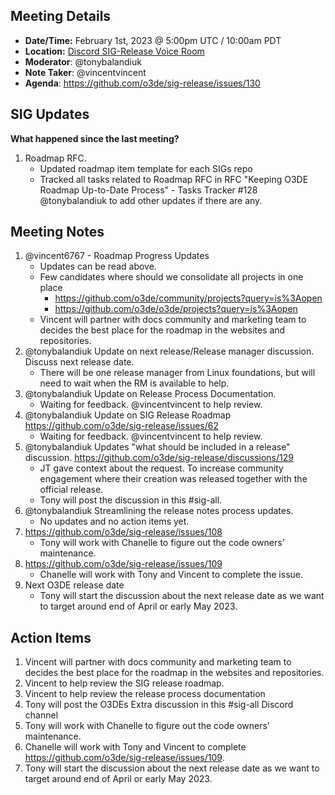 ## Meeting Details

- **Date/Time:** February 1st, 2023 @ 5:00pm UTC / 10:00am PDT
- **Location:** [Discord SIG-Release Voice Room](https://discord.gg/Z2bzwCRJEz)
- **Moderator**: @tonybalandiuk
- **Note Taker**: @vincentvincent
- **Agenda**: https://github.com/o3de/sig-release/issues/130

## SIG Updates
**What happened since the last meeting?**
1. Roadmap RFC.
   - Updated roadmap item template for each SIGs repo
   - Tracked all tasks related to Roadmap RFC in RFC "Keeping O3DE Roadmap Up-to-Date Process" - Tasks Tracker #128
@tonybalandiuk to add other updates if there are any.


## Meeting Notes
1. @vincent6767  - Roadmap Progress Updates
   - Updates can be read above.
   - Few candidates where should we consolidate all projects in one place
     - https://github.com/o3de/community/projects?query=is%3Aopen
     - https://github.com/o3de/o3de/projects?query=is%3Aopen
   - Vincent will partner with docs community and marketing team to decides the best place for the roadmap in the websites and repositories.
2. @tonybalandiuk Update on next release/Release manager discussion. Discuss next release date.
   - There will be one release manager from Linux foundations, but will need to wait when the RM is available to help.
3. @tonybalandiuk Update on Release Process Documentation.
   - Waiting for feedback. @vincentvincent to help review.
4. @tonybalandiuk Update on SIG Release Roadmap https://github.com/o3de/sig-release/issues/62
   - Waiting for feedback. @vincentvincent to help review.
5. @tonybalandiuk Updates "what should be included in a release" discussion. https://github.com/o3de/sig-release/discussions/129
   - JT gave context about the request. To increase community engagement where their creation was released together with the official release.
   - Tony will post the discussion in this #sig-all.
6. @tonybalandiuk Streamlining the release notes process updates.
   - No updates and no action items yet.
7. https://github.com/o3de/sig-release/issues/108
   - Tony will work with Chanelle to figure out the code owners' maintenance.
8. https://github.com/o3de/sig-release/issues/109
   - Chanelle will work with Tony and Vincent to complete the issue.
9. Next O3DE release date
   - Tony will start the discussion about the next release date as we want to target around end of April or early May 2023.

## Action Items
1. Vincent will partner with docs community and marketing team to decides the best place for the roadmap in the websites and repositories.
2. Vincent to help review the SIG release roadmap.
3. Vincent to help review the release process documentation
4. Tony will post the O3DEs Extra discussion in this #sig-all Discord channel
5. Tony will work with Chanelle to figure out the code owners' maintenance.
6. Chanelle will work with Tony and Vincent to complete https://github.com/o3de/sig-release/issues/109.
7. Tony will start the discussion about the next release date as we want to target around end of April or early May 2023.
